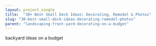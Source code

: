 ```yaml
---
layout: project_single
title:  "30+ Best Small Deck Ideas: Decorating, Remodel & Photos"
slug: "30-best-small-deck-ideas-decorating-remodel-photos"
parent: "landscaping-front-yard-decorating-on-a-budget"
---
```

backyard ideas on a budget